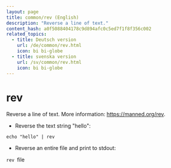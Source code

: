 ```yaml
---
layout: page
title: common/rev (English)
description: "Reverse a line of text."
content_hash: a0f5088404178c9d894afc0c5ed7f1f8f356c002
related_topics:
  - title: Deutsch version
    url: /de/common/rev.html
    icon: bi bi-globe
  - title: svenska version
    url: /sv/common/rev.html
    icon: bi bi-globe
---
```

# rev

Reverse a line of text.
More information: <https://manned.org/rev>.

- Reverse the text string "hello":

`echo "hello" | rev`

- Reverse an entire file and print to stdout:

`rev `<span class="tldr-var badge badge-pill bg-dark-lm bg-white-dm text-white-lm text-dark-dm font-weight-bold">file</span>

